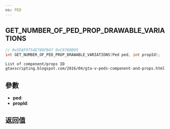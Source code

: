 ```yaml
---
ns: PED
---
```

## GET_NUMBER_OF_PED_PROP_DRAWABLE_VARIATIONS

```c
// 0x5FAF9754E789FB47 0xC9780B95
int GET_NUMBER_OF_PED_PROP_DRAWABLE_VARIATIONS(Ped ped, int propId);
```

```
List of component/props ID  
gtaxscripting.blogspot.com/2016/04/gta-v-peds-component-and-props.html  
```

## 參數
* **ped**: 
* **propId**: 

## 返回值
